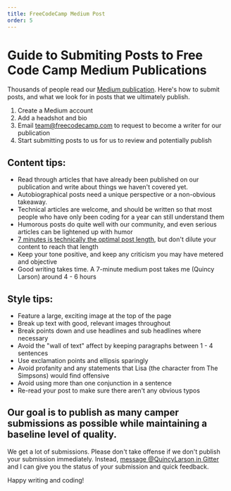 ```yaml
---
title: FreeCodeCamp Medium Post
order: 5
---
```

# Guide to Submiting Posts to Free Code Camp Medium Publications

Thousands of people read our [Medium publication](https://medium.freecodecamp.com). Here's how to submit posts, and what we look for in posts that we ultimately publish.

1. Create a Medium account
2. Add a headshot and bio
3. Email team@freecodecamp.com to request to become a writer for our publication
4. Start submitting posts to us for us to review and potentially publish

## Content tips:

- Read through articles that have already been published on our publication and write about things we haven't covered yet.
- Autobiographical posts need a unique perspective or a non-obvious takeaway.
- Technical articles are welcome, and should be written so that most people who have only been coding for a year can still understand them
- Humorous posts do quite well with our community, and even serious articles can be lightened up with humor
- [7 minutes is technically the optimal post length](https://medium.com/data-lab/the-optimal-post-is-7-minutes-74b9f41509b#.jxmxzdrfa), but don't dilute your content to reach that length
- Keep your tone positive, and keep any criticism you may have metered and objective
- Good writing takes time. A 7-minute medium post takes me (Quincy Larson) around 4 - 6 hours

## Style tips:

- Feature a large, exciting image at the top of the page
- Break up text with good, relevant images throughout
- Break points down and use headlines and sub headlines where necessary
- Avoid the "wall of text" affect by keeping paragraphs between 1 - 4 sentences
- Use exclamation points and ellipsis sparingly
- Avoid profanity and any statements that Lisa (the character from The Simpsons) would find offensive
- Avoid using more than one conjunction in a sentence
- Re-read your post to make sure there aren't any obvious typos

## Our goal is to publish as many camper submissions as possible while maintaining a baseline level of quality.

We get a lot of submissions. Please don't take offense if we don't publish your submission immediately. Instead, [message @QuincyLarson in Gitter](https://gitter.im/quincylarson) and I can give you the status of your submission and quick feedback.

Happy writing and coding!
